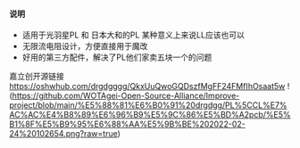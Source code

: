 
####  说明
- 适用于光羽星PL 和 日本大和的PL 某种意义上来说LL应该也可以
- 无限流电阻设计，方便直接用于魔改
- 好用的第三方配件，解决了PL他们家卖五块一个的问题<br>

嘉立创开源链接<br>
https://oshwhub.com/drgdgggg/QkxUuQwoGQDszfMgFF24FMfIhOsaat5w
!(https://github.com/WOTAgei-Open-Source-Alliance/Improve-project/blob/main/%E5%88%81%E6%B0%91%20drgdgg/PL%5CCL%E7%AC%AC%E4%B8%89%E6%96%B9%E5%9C%86%E5%BD%A2pcb/%E5%B1%8F%E5%B9%95%E6%88%AA%E5%9B%BE%202022-02-24%20102654.png?raw=true)
